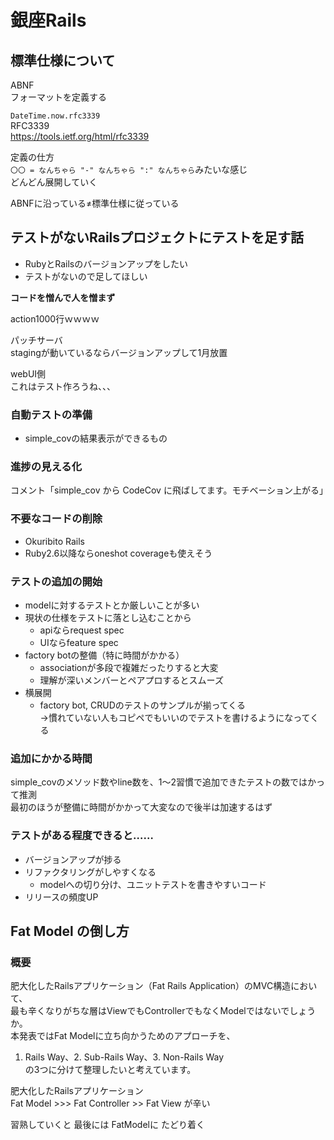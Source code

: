 # 銀座Rails

## 標準仕様について

ABNF  
フォーマットを定義する

`DateTime.now.rfc3339`  
RFC3339  
https://tools.ietf.org/html/rfc3339

定義の仕方  
`〇〇 = なんちゃら "-" なんちゃら ":" なんちゃら`みたいな感じ  
どんどん展開していく

ABNFに沿っている≠標準仕様に従っている


## テストがないRailsプロジェクトにテストを足す話

- RubyとRailsのバージョンアップをしたい
- テストがないので足してほしい

**コードを憎んで人を憎まず**

action1000行ｗｗｗｗ

パッチサーバ  
stagingが動いているならバージョンアップして1月放置

webUI側  
これはテスト作ろうね、、、

### 自動テストの準備
  - simple_covの結果表示ができるもの  
  
### 進捗の見える化
  コメント「simple_cov から CodeCov に飛ばしてます。モチベーション上がる」

###  不要なコードの削除
  - Okuribito Rails
  - Ruby2.6以降ならoneshot coverageも使えそう
  
###  テストの追加の開始
  - modelに対するテストとか厳しいことが多い
  - 現状の仕様をテストに落とし込むことから
     - apiならrequest spec
     - UIならfeature spec
  - factory botの整備（特に時間がかかる）
    - associationが多段で複雑だったりすると大変
    - 理解が深いメンバーとペアプロするとスムーズ
  - 横展開
    - factory bot, CRUDのテストのサンプルが揃ってくる  
    →慣れていない人もコピペでもいいのでテストを書けるようになってくる


### 追加にかかる時間

simple_covのメソッド数やline数を、1〜2習慣で追加できたテストの数ではかって推測  
最初のほうが整備に時間がかかって大変なので後半は加速するはず

### テストがある程度できると……  
- バージョンアップが捗る
- リファクタリングがしやすくなる
  - modelへの切り分け、ユニットテストを書きやすいコード
- リリースの頻度UP



## Fat Model の倒し方

### 概要

肥大化したRailsアプリケーション（Fat Rails Application）のMVC構造において、  
最も辛くなりがちな層はViewでもControllerでもなくModelではないでしょうか。  
本発表ではFat Modelに立ち向かうためのアプローチを、  
1. Rails Way、2. Sub-Rails Way、3. Non-Rails Way  
の3つに分けて整理したいと考えています。

肥大化したRailsアプリケーション  
Fat Model >>> Fat Controller >> Fat View が辛い

習熟していくと
最後には
FatModelに
たどり着く


